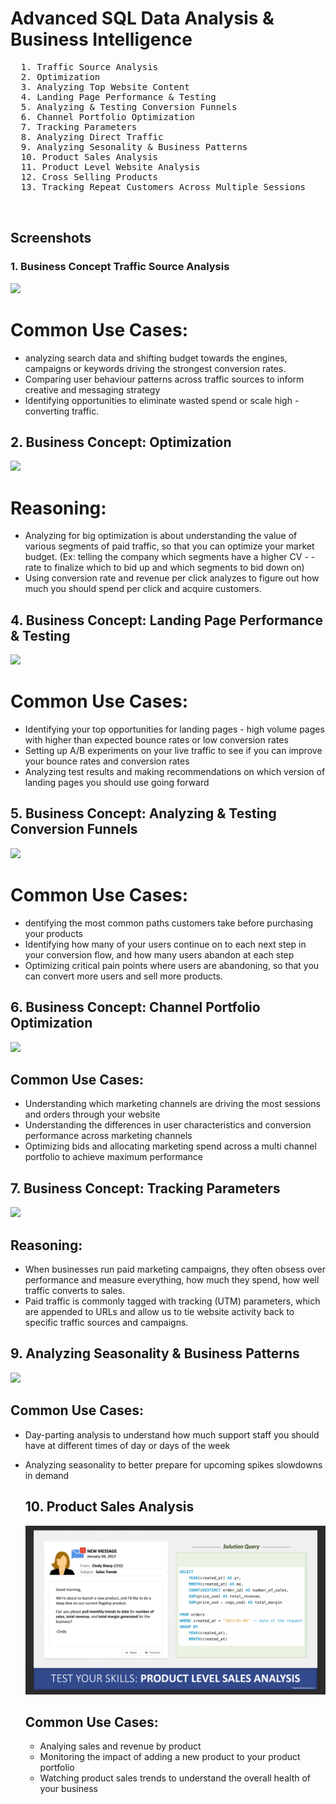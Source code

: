 # Advanced SQL Data Analysis & Business Intelligence 

 <pre>
  1. Traffic Source Analysis
  2. Optimization 
  3. Analyzing Top Website Content
  4. Landing Page Performance & Testing
  5. Analyzing & Testing Conversion Funnels 
  6. Channel Portfolio Optimization 
  7. Tracking Parameters 
  8. Analyzing Direct Traffic 
  9. Analyzing Sesonality & Business Patterns 
  10. Product Sales Analysis 
  11. Product Level Website Analysis
  12. Cross Selling Products
  13. Tracking Repeat Customers Across Multiple Sessions 
   
  </pre>


## Screenshots

### 1. Business Concept Traffic Source Analysis

<img src = "https://github.com/Trencio/SQL/blob/main/Business%20Concept%20Traffic%20Source%20Analysis.png" />

# Common Use Cases: 
 - analyzing search data and shifting budget towards the engines, campaigns or keywords driving the strongest conversion rates.
 - Comparing user behaviour patterns across traffic sources to inform creative and messaging strategy
 - Identifying opportunities to eliminate wasted spend or scale high - converting traffic.

## 2. Business Concept: Optimization 

<img src = "https://github.com/Trencio/SQL/blob/main/Business%20Concept:%20Optimization.png"/>

# Reasoning: 
- Analyzing for big optimization is about understanding the value of various segments of paid traffic, so that you can optimize your market budget. (Ex: telling the company which segments have a higher CV - - rate to finalize which to bid up and which segments to bid down on)
-  Using conversion rate and revenue per click analyzes to figure out how much you should spend per click and acquire customers.

## 4. Business Concept: Landing Page Performance & Testing 

<img src = "https://github.com/Trencio/SQL/blob/main/Business%20Concept:%20Landing%20Page%20Performance%20%26%20Testing.png" />

# Common Use Cases: 
- Identifying your top opportunities for landing pages - high volume pages with higher than expected bounce rates or low conversion rates 
- Setting up A/B experiments on your live traffic to see if you can improve your bounce rates and conversion rates
- Analyzing test results and making recommendations on which version of landing pages you should use going forward

## 5. Business Concept: Analyzing & Testing Conversion Funnels

<img src = "https://github.com/Trencio/SQL/blob/main/Business%20Concept:%20Analyzing%20%26%20Testing%20Conversion%20Funnels.png" /> 

# Common Use Cases: 
- dentifying the most common paths customers take before purchasing your products
- Identifying how many of your users continue on to each next step in your conversion flow, and how many users abandon at each step
- Optimizing critical pain points where users are abandoning, so that you can convert more users and sell more products.

## 6. Business Concept: Channel Portfolio Optimization 

<img src = "https://github.com/Trencio/SQL/blob/main/Business%20Concept:%20Channel%20Porfolio%20Optimization.png" />

## Common Use Cases: 
- Understanding which marketing channels are driving the most sessions and orders through your website
- Understanding the differences in user characteristics and conversion performance across marketing channels 
- Optimizing bids and allocating marketing spend across a multi channel portfolio to achieve maximum performance

## 7. Business Concept: Tracking Parameters

<img src = "https://github.com/Trencio/SQL/blob/main/Business%20Concept%20Traffic%20Source%20Analysis.png" /> 

## Reasoning: 
- When businesses run paid marketing campaigns, they often obsess over performance and measure everything, how much they spend, how well traffic converts to sales. 
- Paid traffic is commonly tagged with tracking (UTM) parameters, which are appended to URLs and allow us to tie website activity back to specific traffic sources and campaigns. 

## 9. Analyzing Seasonality & Business Patterns 

<img src = "https://github.com/Trencio/SQL/blob/main/Business%20Concept:%20Analyzing%20Seasonallity%20%26%20Business%20Patterns.png" />

## Common Use Cases: 
- Day-parting analysis to understand how much support staff you should have at different times of day or days of the week
- Analyzing seasonality to better prepare for upcoming spikes slowdowns in demand

  ## 10. Product Sales Analysis

  <img src = "https://github.com/Trencio/Advanced-MySQL-BI/blob/main/Business%20Concept:%20Product%20Level%20Sales%20Analysis.png" />

  ## Common Use Cases:
  -  Analying sales and revenue by product 
  -  Monitoring the impact of adding a new product to your product portfolio
  -  Watching product sales trends to understand the overall health of your business
